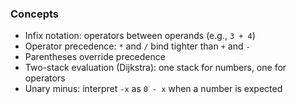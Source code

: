 ### Concepts

- Infix notation: operators between operands (e.g., `3 + 4`)
- Operator precedence: `*` and `/` bind tighter than `+` and `-`
- Parentheses override precedence
- Two-stack evaluation (Dijkstra): one stack for numbers, one for operators
- Unary minus: interpret `-x` as `0 - x` when a number is expected


